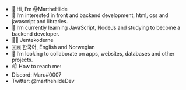 - 👋 Hi, I’m @MartheHilde
- 👀 I’m interested in front and backend development, html, css and javascript and libraries.
- 🌱 I’m currently learning JavaScript, NodeJs and studying to become a backend developer.
- 🫶🏻 Jentekoderne
- 🇰🇷 한국어, English and Norwegian
- 💞️ I’m looking to collaborate on apps, websites, databases and other projects.
- 📫 How to reach me:
- Discord: Maru#0007
- Twitter: @marthehildeDev

<!---
MartheHilde/MartheHilde is a ✨ special ✨ repository because its `README.md` (this file) appears on your GitHub profile.
You can click the Preview link to take a look at your changes.
--->
